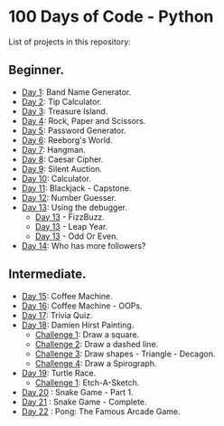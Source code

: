 # 100 Days of Code - Python

List of projects in this repository:

## Beginner.
* [Day 1](Day1/Day1.py): Band Name Generator.
* [Day 2](Day2/Day2.py): Tip Calculator.
* [Day 3](Day3/Day3.py): Treasure Island.
* [Day 4](Day4/Day4.py): Rock, Paper and Scissors.
* [Day 5](Day5/Day5.py): Password Generator.
* [Day 6](Day6/Day6.py): Reeborg's World.
* [Day 7](Day7/Day7.py): Hangman.
* [Day 8](Day8/Day8.py): Caesar Cipher.
* [Day 9](Day9/Day9.py): Silent Auction.
* [Day 10](Day10/Day10.py): Calculator.
* [Day 11](Day11/Day11.py): Blackjack - Capstone.
* [Day 12](Day12/Day12.py): Number Guesser.
* [Day 13](Day13): Using the debugger.
  * [Day 13](Day13/Day13_Debugging_FizzBuzz.py) - FizzBuzz.
  * [Day 13](Day13/Day13_Debugging_LeapYear.py) - Leap Year.
  * [Day 13](Day13/Day13_Debugging_OddOrEven.py) - Odd Or Even.
* [Day 14](Day14/Day14.py): Who has more followers?
## Intermediate.
* [Day 15](Day15/Day15.py): Coffee Machine.
* [Day 16](Day16/Day16.py): Coffee Machine - OOPs.
* [Day 17](Day17/Day17.py): Trivia Quiz.
* [Day 18](Day18/Day18.py): Damien Hirst Painting.
  * [Challenge 1](Day18/Day18Challenges.py): Draw a square.
  * [Challenge 2](Day18/Day18Challenges.py): Draw a dashed line.
  * [Challenge 3](Day18/Day18Challenges.py): Draw shapes - Triangle - Decagon.
  * [Challenge 4](Day18/Day18Challenges.py): Draw a Spirograph.
* [Day 19](Day19/Day19.py): Turtle Race.
  * [Challenge 1](Day19/Day19Challenges.py): Etch-A-Sketch.
* [Day 20](Day20/Day20.py) : Snake Game - Part 1.
* [Day 21](Day21/Day21.py) : Snake Game - Complete.
* [Day 22](Day22/Day22.py) : Pong: The Famous Arcade Game.
